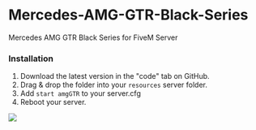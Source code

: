 # Mercedes-AMG-GTR-Black-Series
Mercedes AMG GTR Black Series for FiveM Server

### Installation
1) Download the latest version in the "code" tab on GitHub.
2) Drag & drop the folder into your `resources` server folder.
4) Add `start amgGTR` to your server.cfg
5) Reboot your server.

![](https://img001.prntscr.com/file/img001/Ho7QNZHpQUiuoLU0JHGIjw.png)
